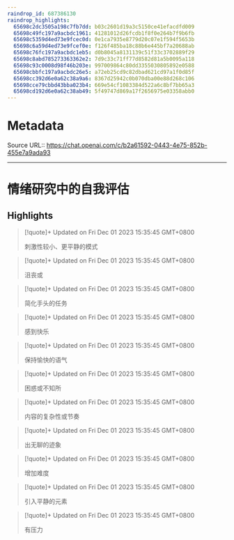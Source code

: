 ```yaml
---
raindrop_id: 687386130
raindrop_highlights:
  65698c2dc3505a198c7fb7dd: b03c2601d19a3c5150ce41efacdfd009
  65698c49fc197a9acbdc1961: 41281012d26fcdb1f8f0e264b7f9b6fb
  65698c5359d4ed73e9fcec0d: 0e1ca7935e8779d20c07e1f594f5653b
  65698c6a59d4ed73e9fcef0e: f126f485ba18c88b6e445bf7a20688ab
  65698c76fc197a9acbdc1eb5: d0b8045a8131139c51f33c3702889f29
  65698c8abd785273363362e2: 7d9c33c71ff77d8582d81a5b0095a118
  65698c93c0008d98f46b203e: 997009864c80dd3355030805892e0588
  65698cbbfc197a9acbdc26e5: a72eb25cd9c82dbad621cd97a1f0d85f
  65698cc392d6e0a62c38a9a6: 8367d25942c0b070dba00e88d268c106
  65698cce79cbbd43bba023b4: 669e54cf1083384d522a6c8bf7bb65a3
  65698cd192d6e0a62c38ab49: 5f49747d869a17f2656975e03358abb0
---
```


# Metadata
Source URL:: https://chat.openai.com/c/b2a61592-0443-4e75-852b-455e7a9ada93


---
# 情绪研究中的自我评估



## Highlights

> [!quote]+ Updated on Fri Dec 01 2023 15:35:45 GMT+0800
>
> 刺激性较小、更平静的模式

> [!quote]+ Updated on Fri Dec 01 2023 15:35:45 GMT+0800
>
> 沮丧或

> [!quote]+ Updated on Fri Dec 01 2023 15:35:45 GMT+0800
>
> 简化手头的任务

> [!quote]+ Updated on Fri Dec 01 2023 15:35:45 GMT+0800
>
> 感到快乐

> [!quote]+ Updated on Fri Dec 01 2023 15:35:45 GMT+0800
>
> 保持愉快的语气

> [!quote]+ Updated on Fri Dec 01 2023 15:35:45 GMT+0800
>
> 困惑或不知所

> [!quote]+ Updated on Fri Dec 01 2023 15:35:45 GMT+0800
>
> 内容的复杂性或节奏

> [!quote]+ Updated on Fri Dec 01 2023 15:35:45 GMT+0800
>
> 出无聊的迹象

> [!quote]+ Updated on Fri Dec 01 2023 15:35:45 GMT+0800
>
> 增加难度

> [!quote]+ Updated on Fri Dec 01 2023 15:35:45 GMT+0800
>
> 引入平静的元素

> [!quote]+ Updated on Fri Dec 01 2023 15:35:45 GMT+0800
>
> 有压力

